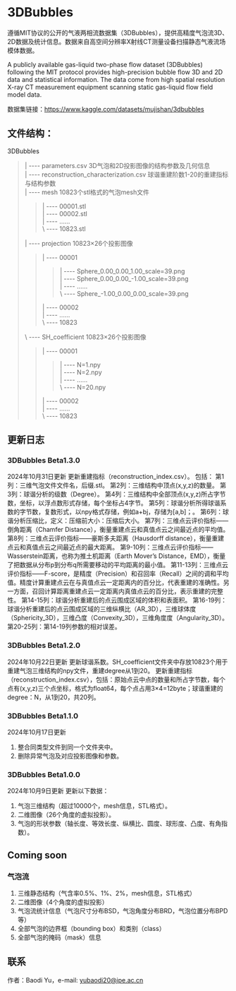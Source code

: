 # 3DBubbles
遵循MIT协议的公开的气液两相流数据集（3DBubbles），提供高精度气泡流3D、2D数据及统计信息。数据来自高空间分辨率X射线CT测量设备扫描静态气液流场模体数据。

A publicly available gas-liquid two-phase flow dataset (3DBubbles) following the MIT protocol provides high-precision bubble flow 3D and 2D data and statistical information. The data come from high spatial resolution X-ray CT measurement equipment scanning static gas-liquid flow field model data.

数据集链接：https://www.kaggle.com/datasets/mujishan/3dbubbles

## 文件结构：  
3DBubbles  
> | ---- parameters.csv 3D气泡和2D投影图像的结构参数及几何信息  
> | ---- reconstruction_characterization.csv 球谐重建阶数1-20的重建指标与结构参数  
> | ---- mesh 10823个stl格式的气泡mesh文件  
>> | ---- 00001.stl  
>> | ---- 00002.stl  
>> | ---- ……  
>> \\ ---- 10823.stl
> 
>| ---- projection 10823×26个投影图像  
>> | ---- 00001  
>>> | ---- Sphere_0.00_0.00_1.00_scale=39.png  
>>> | ---- Sphere_0.00_0.00_-1.00_scale=39.png  
>>> | ---- ……  
>>> \\ ---- Sphere_-1.00_0.00_0.00_scale=39.png
>> 
>> | ---- 00002  
>> | ---- ……  
>> \\ ---- 10823
> 
>\\ ---- SH_coefficient 10823×26个投影图像  
>> | ---- 00001  
>>> | ---- N=1.npy  
>>> | ---- N=2.npy  
>>> | ---- ……  
>>> \\ ---- N=20.npy
>> 
>> | ---- 00002  
>> | ---- ……  
>> \\ ---- 10823  

## 更新日志

### 3DBubbles Beta1.3.0
2024年10月31日更新
更新重建指标（reconstruction_index.csv）。
包括：
第1列：三维气泡文件文件名，后缀.stl。
第2列：三维结构中顶点(x,y,z)的数量。
第3列：球谐分析的级数（Degree）。
第4列：三维结构中全部顶点(x,y,z)所占字节数，坐标，以浮点数形式存储，每个坐标占4字节。
第5列：球谐分析所得球谐系数的字节数，复数形式，以npy格式存储，例如a+bj，存储为\[a,b]；。
第6列：球谐分析压缩比，定义：压缩前大小：压缩后大小。
第7列：三维点云评价指标——倒角距离（Chamfer Distance），衡量重建点云和真值点云之间最近点的平均值。
第8列：三维点云评价指标——豪斯多夫距离（Hausdorff distance），衡量重建点云和真值点云之间最近点的最大距离。
第9-10列：三维点云评价指标——Wasserstein距离，也称为推土机距离（Earth Mover’s Distance，EMD），衡量了把数据从分布p到分布q所需要移动的平均距离的最小值。
第11-13列：三维点云评价指标——F-score，是精度（Precision）和召回率（Recall）之间的调和平均值。精度计算重建点云在与真值点云一定距离内的百分比，代表重建的准确性。另一方面，召回计算距离重建点云一定距离内真值点云的百分比，表示重建的完整性。
第14-15列：球谐分析重建后的点云围成区域的体积和表面积。
第16-19列：球谐分析重建后的点云围成区域的三维纵横比（AR_3D），三维球体度（Sphericity_3D），三维凸度（Convexity_3D），三维角度度（Angularity_3D）。
第20-25列：第14-19列参数的相对误差。

### 3DBubbles Beta1.2.0
2024年10月22日更新
更新球谐系数。SH_coefficient文件夹中存放10823个用于重建气泡三维结构的npy文件，重建degree从1到20。
更新重建指标（reconstruction_index.csv），包括：原始点云中点的数量和所占字节数，每个点有(x,y,z)三个点坐标，格式为float64，每个点占用3×4=12byte；球谐重建的degree：N，从1到20，共20列。

### 3DBubbles Beta1.1.0
2024年10月17日更新
1. 整合同类型文件到同一个文件夹中。
2. 删除异常气泡及对应投影图像和参数。

### 3DBubbles Beta1.0.0
2024年10月9日更新
更新以下数据：
1. 气泡三维结构（超过10000个，mesh信息，STL格式）。
2. 二维图像（26个角度的虚拟投影）。
3. 气泡的形状参数（轴长度、等效长度、纵横比、圆度、球形度、凸度、有角指数）。

## Coming soon

### 气泡流
1. 三维静态结构（气含率0.5%、1%、2%，mesh信息，STL格式）
2. 二维图像（4个角度的虚拟投影）
3. 气泡流统计信息（气泡尺寸分布BSD，气泡角度分布BRD，气泡位置分布BPD等）
4. 全部气泡的边界框（bounding box）和类别（class）
5. 全部气泡的掩码（mask）信息


## 联系
作者：Baodi Yu，e-mail: yubaodi20@ipe.ac.cn
